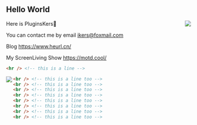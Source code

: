 ## Hello World ##

<a href="https://github.com/PluginsKers"><img align="right" src="https://github-readme-stats.vercel.app/api?username=PluginsKers&hide_title=true&theme=gruvbox" /></a>

Here is PluginsKers👋

You can contact me by email ikers@foxmail.com

Blog https://www.heurl.cn/

My ScreenLiving Show https://motd.cool/

```html
<hr /> <!-- this is a line -->
```

<a href="https://github.com/PluginsKers?tab=repositories"><img align="left" src="https://github-readme-stats.vercel.app/api/top-langs/?username=PluginsKers&layout=compact&theme=gruvbox" /></a>

```html
<br /> <!-- this is a line too -->
<br /> <!-- this is a line too -->
<br /> <!-- this is a line too -->
<br /> <!-- this is a line too -->
<br /> <!-- this is a line too -->
<br /> <!-- this is a line too -->
<br /> <!-- this is a line too -->
<br /> <!-- this is a line too -->
```
